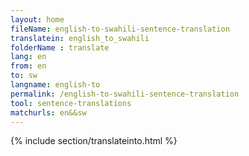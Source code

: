 ```yaml
---
layout: home
fileName: english-to-swahili-sentence-translation
translatein: english_to_swahili
folderName : translate
lang: en
from: en
to: sw
langname: english-to
permalink: /english-to-swahili-sentence-translation
tool: sentence-translations
matchurls: en&&sw
---
```

{% include section/translateinto.html %}
